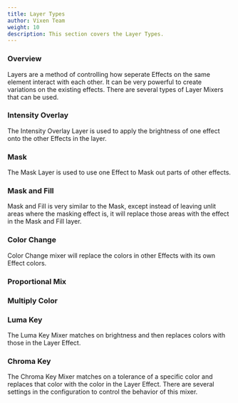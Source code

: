 ```yaml
---
title: Layer Types
author: Vixen Team
weight: 10
description: This section covers the Layer Types.
---
```


### Overview

Layers are a method of controlling how seperate Effects on the same element interact with each other. It can be very powerful to create variations on the existing effects. There are several types of Layer Mixers that can be used.

### Intensity Overlay

The Intensity Overlay Layer is used to apply the brightness of one effect onto the other Effects in the layer.

### Mask

The Mask Layer is used to use one Effect to Mask out parts of other effects.

### Mask and Fill

Mask and Fill is very similar to the Mask, except instead of leaving unlit areas where the masking effect is, it will replace those areas with the effect in the Mask and Fill layer.

### Color Change

Color Change mixer will replace the colors in other Effects with its own Effect colors.

### Proportional Mix

### Multiply Color

### Luma Key

The Luma Key Mixer matches on brightness and then replaces colors with those in the Layer Effect.

### Chroma Key

The Chroma Key Mixer matches on a tolerance of a specific color and replaces that color with the color in the Layer Effect. There are several settings in the configuration to control the behavior of this mixer.
